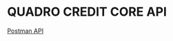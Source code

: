 # QUADRO CREDIT CORE API


[Postman API](https://www.postman.com/speeding-satellite-125339/workspace/quadro/api/d4b89c39-1f0e-4b60-9c76-9103cbcdb450)
